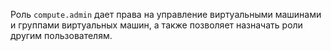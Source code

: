 Роль `compute.admin` дает права на управление виртуальными машинами и группами виртуальных машин, а также позволяет назначать роли другим пользователям.